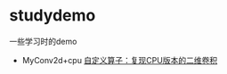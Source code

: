 # studydemo
一些学习时的demo
- MyConv2d+cpu
  [自定义算子：复现CPU版本的二维卷积](https://ydyhello.github.io/2024/01/19/%E8%87%AA%E5%AE%9A%E4%B9%89%E7%AE%97%E5%AD%90%EF%BC%9A%E5%A4%8D%E7%8E%B0CPU%E7%89%88%E6%9C%AC%E7%9A%84%E4%BA%8C%E7%BB%B4%E5%8D%B7%E7%A7%AF/)
